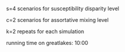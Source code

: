 s=4 scenarios for susceptibility disparity level

c=2 scenarios for assortative mixing level

k=2 repeats for each simulation

running time on greatlakes: 10:00
